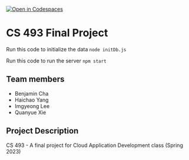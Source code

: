 [![Open in Codespaces](https://classroom.github.com/assets/launch-codespace-7f7980b617ed060a017424585567c406b6ee15c891e84e1186181d67ecf80aa0.svg)](https://classroom.github.com/open-in-codespaces?assignment_repo_id=11237455)

# CS 493 Final Project

Run this code to initialize the data
`node initDb.js`

Run this code to run the server
`npm start`

## Team members

- Benjamin Cha
- Haichao Yang
- Imgyeong Lee
- Quanyue Xie

## Project Description

CS 493 - A final project for Cloud Application Development class (Spring 2023)
